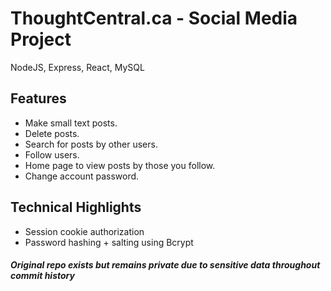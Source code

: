 # ThoughtCentral.ca - Social Media Project

NodeJS, Express, React, MySQL

## Features
- Make small text posts.
- Delete posts.
- Search for posts by other users.
- Follow users.
- Home page to view posts by those you follow.
- Change account password.

## Technical Highlights
- Session cookie authorization
- Password hashing + salting using Bcrypt


##### Original repo exists but remains private due to sensitive data throughout commit history
